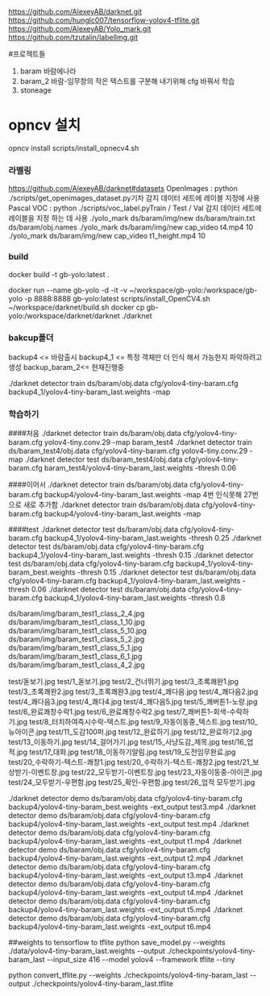 
https://github.com/AlexeyAB/darknet.git
https://github.com/hunglc007/tensorflow-yolov4-tflite.git
https://github.com/AlexeyAB/Yolo_mark.git
https://github.com/tzutalin/labelImg.git

#프로젝트들
1. baram 바람에나라
2. baram_2 
	바람-임무창의 작은 텍스트를 구분해 내기위해 cfg 바꿔서 학습
3. stoneage


# opncv 설치
opncv install
scripts/install_opnecv4.sh

### 라벨링
https://github.com/AlexeyAB/darknet#datasets
OpenImages : python ./scripts/get_openimages_dataset.py기차 감지 데이터 세트에 레이블 지정에 사용
Pascal VOC : python ./scripts/voc_label.pyTrain / Test / Val 감지 데이터 세트에 레이블을 지정 하는 데 사용
./yolo_mark ds/baram/img/new ds/baram/train.txt ds/baram/obj.names
./yolo_mark ds/baram/img/new cap_video t4.mp4 10
./yolo_mark ds/baram/img/new cap_video t1_height.mp4 10

### build 
docker build -t gb-yolo:latest .  

docker run  --name gb-yolo -d -it -v ~/workspace/gb-yolo:/workspace/gb-yolo -p 8888:8888  gb-yolo:latest
scripts/install_OpenCV4.sh
~/workspace/darknet/build.sh
docker cp gb-yolo:/workspace/darknet/darknet ./darknet

### bakcup폴더
backup4 <= 바람출시
backup4_1 <= 특정 객체만 더 인식 해서 가능한지 파악하려고 생성
backup_baram_2<= 현재진행중

./darknet detector train ds/baram/obj.data cfg/yolov4-tiny-baram.cfg backup4_1/yolov4-tiny-baram_last.weights  -map 
### 학습하기
####처음
./darknet detector train ds/baram/obj.data cfg/yolov4-tiny-baram.cfg yolov4-tiny.conv.29  -map 
baram_test4
./darknet detector train ds/baram_test4/obj.data cfg/yolov4-tiny-baram.cfg yolov4-tiny.conv.29  -map 
./darknet detector test ds/baram_test4/obj.data cfg/yolov4-tiny-baram.cfg baram_test4/yolov4-tiny-baram_last.weights -thresh 0.06

####이어서
./darknet detector train ds/baram/obj.data cfg/yolov4-tiny-baram.cfg backup4/yolov4-tiny-baram_last.weights  -map 
4번 인식못해 27번으로 새로 추가함
./darknet detector train ds/baram/obj.data cfg/yolov4-tiny-baram.cfg backup4/yolov4-tiny-baram_last.weights  -map 

####test
./darknet detector test ds/baram/obj.data cfg/yolov4-tiny-baram.cfg backup4_1/yolov4-tiny-baram_last.weights -thresh 0.25
./darknet detector test ds/baram/obj.data cfg/yolov4-tiny-baram.cfg backup4_1/yolov4-tiny-baram_last.weights -thresh 0.15
./darknet detector test ds/baram/obj.data cfg/yolov4-tiny-baram.cfg backup4_1/yolov4-tiny-baram_best.weights -thresh 0.15
./darknet detector test ds/baram/obj.data cfg/yolov4-tiny-baram.cfg backup4_1/yolov4-tiny-baram_last.weights -thresh 0.06
 ./darknet detector test ds/baram/obj.data cfg/yolov4-tiny-baram.cfg backup4_1/yolov4-tiny-baram_last.weights -thresh 0.8

ds/baram/img/baram_test1_class_2_4.jpg
ds/baram/img/baram_test1_class_1_10.jpg
ds/baram/img/baram_test1_class_5_10.jpg
ds/baram/img/baram_test1_class_5_2.jpg
ds/baram/img/baram_test1_class_5_1.jpg
ds/baram/img/baram_test1_class_6_1.jpg
ds/baram/img/baram_test1_class_4_2.jpg

test/돋보기.jpg
test/1_돋보기.jpg
test/2_건너뛰기.jpg
test/3_초록쾌완1.jpg
test/3_초록쾌완2.jpg
test/3_초록쾌완3.jpg
test/4_쾌다음.jpg
test/4_쾌다음2.jpg
test/4_쾌다음3.jpg
test/4_쾌다4.jpg
test/4_쾌다음5.jpg
test/5_쾌버튼1-노랑.jpg
test/6_완료쾌창수락1.jpg
test/6_완료쾌창수락2.jpg
test/7_쾌버튼1-회색-수락하기.jpg
test/8_터치하여즉시수락-텍스트.jpg
test/9_자동이동중_텍스트.jpg
test/10_뉴아이콘.jpg
test/11_도감100퍼.jpg
test/12_완료하기.jpg
test/12_완료하기2.jpg
test/13_이동하기.jpg
test/14_걸어가기.jpg
test/15_사냥도감_제목.jpg
test/16_업적.jpg
test/17_대화.jpg
test/18_이동하기알림.jpg
test/19_도전임무완료.jpg
test/20_수락하기-텍스트-쾌창1.jpg
test/20_수락하기-텍스트-쾌창2.jpg
test/21_보상받기-이벤트창.jpg
test/22_모두받기-이벤트창.jpg
test/23_자동이동중-아이콘.jpg
test/24_모두받기-우편함.jpg
test/25_확인-우편함.jpg
test/26_업적 모두받기.jpg


./darknet detector demo ds/baram/obj.data cfg/yolov4-tiny-baram.cfg backup4/yolov4-tiny-baram_best.weights -ext_output test3.mp4
./darknet detector demo ds/baram/obj.data cfg/yolov4-tiny-baram.cfg backup4/yolov4-tiny-baram_last.weights -ext_output test.mp4
./darknet detector demo ds/baram/obj.data cfg/yolov4-tiny-baram.cfg backup4/yolov4-tiny-baram_last.weights -ext_output t1.mp4
./darknet detector demo ds/baram/obj.data cfg/yolov4-tiny-baram.cfg backup4/yolov4-tiny-baram_last.weights -ext_output t2.mp4
./darknet detector demo ds/baram/obj.data cfg/yolov4-tiny-baram.cfg backup4/yolov4-tiny-baram_last.weights -ext_output t3.mp4
./darknet detector demo ds/baram/obj.data cfg/yolov4-tiny-baram.cfg backup4/yolov4-tiny-baram_last.weights -ext_output t4.mp4
./darknet detector demo ds/baram/obj.data cfg/yolov4-tiny-baram.cfg backup4/yolov4-tiny-baram_last.weights -ext_output t5.mp4
./darknet detector demo ds/baram/obj.data cfg/yolov4-tiny-baram.cfg backup4/yolov4-tiny-baram_last.weights -ext_output t6.mp4


##weights to tensorflow  to tflite
python save_model.py --weights ./data/yolov4-tiny-baram_last.weights --output ./checkpoints/yolov4-tiny-baram_last --input_size 416 --model yolov4 --framework tflite --tiny

python convert_tflite.py --weights ./checkpoints/yolov4-tiny-baram_last --output ./checkpoints/yolov4-tiny-baram_last.tflite
